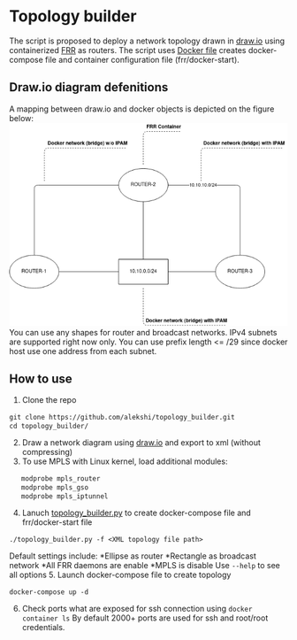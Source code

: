 # Topology builder
The script is proposed to deploy a network topology drawn in [draw.io](https://app.diagrams.net/) using containerized [FRR](https://frrouting.org/) as routers. The script uses [Docker file](https://github.com/alekshi/topology_builder/blob/master/frr/Dockerfile) creates docker-compose file and container configuration file (frr/docker-start). 

## Draw.io diagram defenitions
A mapping between draw.io and docker objects is depicted on the figure below:
![image](https://github.com/alekshi/topology_builder/blob/master/diagram-definition.png "Mapping between draw.io and docker")
You can use any shapes for router and broadcast networks. IPv4 subnets are supported right now only. You can use prefix length <= /29 since docker host use one address from each subnet.

## How to use
1. Clone the repo
```
git clone https://github.com/alekshi/topology_builder.git
cd topology_builder/
```
2. Draw a network diagram using [draw.io](https://app.diagrams.net/) and export to xml (without compressing)
3. To use MPLS with Linux kernel, load additional modules:
```  
   modprobe mpls_router
   modprobe mpls_gso
   modprobe mpls_iptunnel
 ```
4. Lanuch [topology_builder.py](https://github.com/alekshi/topology_builder/blob/master/topology_builder.py) to create docker-compose file and frr/docker-start file
``` 
./topology_builder.py -f <XML topology file path>
``` 
Default settings include:
*Ellipse as router
*Rectangle as broadcast network
*All FRR daemons are enable
*MPLS is disable
Use ``` --help ```  to see all options
5. Launch docker-compose file to create topology
``` 
docker-compose up -d
``` 
6. Check ports what are exposed for ssh connection using ```docker container ls```  By default 2000+ ports are used for ssh and root/root credentials. 
